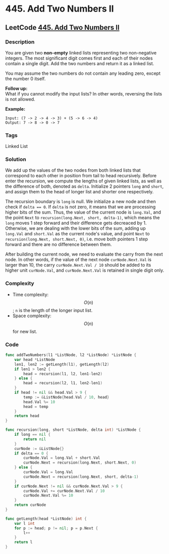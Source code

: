 # 445. Add Two Numbers II

## LeetCode [445. Add Two Numbers II](https://leetcode-cn.com/problems/add-two-numbers-ii/)

### Description

You are given two **non-empty** linked lists representing two non-negative integers. The most significant digit comes first and each of their nodes contain a single digit. Add the two numbers and return it as a linked list.

You may assume the two numbers do not contain any leading zero, except the number 0 itself.

**Follow up:**  
What if you cannot modify the input lists? In other words, reversing the lists is not allowed.

**Example:**

```text
Input: (7 -> 2 -> 4 -> 3) + (5 -> 6 -> 4)
Output: 7 -> 8 -> 0 -> 7
```

### Tags

Linked List

### Solution

We add up the values of the two nodes from both linked lists that correspond to each other in position from tail to head recursively. Before enter the recursion, we compute the lengths of given linked lists, as well as the difference of both, denoted as `delta`. Initialize 2 pointers `long` and `short`, and assign them to the head of longer list and shorter one respectively.

The recursion boundary is `long` is null. We initialize a new node and then check if `delta == 0`. If `delta` is not zero, it means that we are processing higher bits of the sum. Thus, the value of the current node is `long.Val`, and the point `Next` to `recursion(long.Next, short, delta-1)`, which means the `long` moves 1 step forward and their difference gets decreaced by 1. Otherwise, we are dealing with the lower bits of the sum, adding up `long.Val` and `short.Val` as the current node's value, and point `Next` to `recursion(long.Next, short.Next, 0)`, i.e. move both pointers 1 step forward and there are no difference between them.

After building the current node, we need to evaluate the carry from the next node. In other words, if the value of the next node `curNode.Next.Val` is larger than 10, the carry `curNode.Next.Val / 10` should be added to its higher unit `curNode.Val`, and `curNode.Next.Val` is retained in single digit only.

### Complexity

* Time complexity: $$O(n)$$; `n` is the length of the longer input list.
* Space complexity: $$O(n)$$ for new list.

### Code

```go
func addTwoNumbers(l1 *ListNode, l2 *ListNode) *ListNode {
	var head *ListNode
	len1, len2 := getLength(l1), getLength(l2)
	if len1 > len2 {
		head = recursion(l1, l2, len1-len2)
	} else {
		head = recursion(l2, l1, len2-len1)
	}
	if head != nil && head.Val > 9 {
		temp := &ListNode{head.Val / 10, head}
		head.Val %= 10
		head = temp
	}
	return head
}

func recursion(long, short *ListNode, delta int) *ListNode {
	if long == nil {
		return nil
	}
	curNode := &ListNode{}
	if delta == 0 {
		curNode.Val = long.Val + short.Val
		curNode.Next = recursion(long.Next, short.Next, 0)
	} else {
		curNode.Val = long.Val
		curNode.Next = recursion(long.Next, short, delta-1)
	}
	if curNode.Next != nil && curNode.Next.Val > 9 {
		curNode.Val += curNode.Next.Val / 10
		curNode.Next.Val %= 10
	}
	return curNode
}

func getLength(head *ListNode) int {
	var l int
	for p := head; p != nil; p = p.Next {
		l++
	}
	return l
}
```



